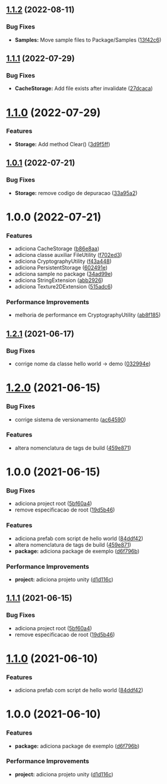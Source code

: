 ## [1.1.2](https://github.com/homy-game-studio/hgs-unity-local-storage/compare/v1.1.1...v1.1.2) (2022-08-11)


### Bug Fixes

* **Samples:** Move sample files to Package/Samples ([13f42c6](https://github.com/homy-game-studio/hgs-unity-local-storage/commit/13f42c6b1dbe3d52891e9f7eb528eb6294bdd135))

## [1.1.1](https://github.com/homy-game-studio/hgs-unity-local-storage/compare/v1.1.0...v1.1.1) (2022-07-29)


### Bug Fixes

* **CacheStorage:** Add file exists after invalidate ([27dcaca](https://github.com/homy-game-studio/hgs-unity-local-storage/commit/27dcacae4480781fd404f3cf087d9d1b03e1c3d3))

# [1.1.0](https://github.com/homy-game-studio/hgs-unity-local-storage/compare/v1.0.1...v1.1.0) (2022-07-29)


### Features

* **Storage:** Add method Clear() ([3d9f5ff](https://github.com/homy-game-studio/hgs-unity-local-storage/commit/3d9f5ff9115587e88da920c268b643d8a23c1673))

## [1.0.1](https://github.com/homy-game-studio/hgs-unity-local-storage/compare/v1.0.0...v1.0.1) (2022-07-21)


### Bug Fixes

* **Storage:** remove codigo de depuracao ([33a95a2](https://github.com/homy-game-studio/hgs-unity-local-storage/commit/33a95a24e420505e08905ef4bff27341c0f410cf))

# 1.0.0 (2022-07-21)


### Features

* adiciona CacheStorage ([b86e8aa](https://github.com/homy-game-studio/hgs-unity-file-control/commit/b86e8aa761cb435c6c5ba44ae6f54456736f2958))
* adiciona classe auxiliar FileUtility ([f702ed3](https://github.com/homy-game-studio/hgs-unity-file-control/commit/f702ed3472ac1b9eaeeb78496a7bcb0fdd3f025b))
* adiciona CryptographyUtility ([f43a448](https://github.com/homy-game-studio/hgs-unity-file-control/commit/f43a448adeefb694085912d37c1fc57c05c6246d))
* adiciona PersistentStorage ([602491e](https://github.com/homy-game-studio/hgs-unity-file-control/commit/602491ee781b10af53ca0830a6cd37e8755c2f1b))
* adiciona sample no package ([34ad99e](https://github.com/homy-game-studio/hgs-unity-file-control/commit/34ad99e4abd679b8a7d8bea08041ac7a28c3a9f5))
* adiciona StringExtension ([abb2926](https://github.com/homy-game-studio/hgs-unity-file-control/commit/abb292675abf64e38baa4a9327afce655b80d30b))
* adiciona Texture2DExtension ([515adc6](https://github.com/homy-game-studio/hgs-unity-file-control/commit/515adc635b61b227650a6180f51220945cab49a4))


### Performance Improvements

* melhoria de performance em CryptographyUtility ([ab8f185](https://github.com/homy-game-studio/hgs-unity-file-control/commit/ab8f1851d79e643e5ae7d9191c56481824bd9de5))

## [1.2.1](https://github.com/homy-game-studio/hgs-upm-template/compare/v1.2.0...v1.2.1) (2021-06-17)


### Bug Fixes

* corrige nome da classe hello world -> demo ([032994e](https://github.com/homy-game-studio/hgs-upm-template/commit/032994ea866beb06e6fea366770bea5b43808825))

# [1.2.0](https://github.com/homy-game-studio/hgs-upm-template/compare/v1.1.1...v1.2.0) (2021-06-15)


### Bug Fixes

* corrige sistema de versionamento ([ac64590](https://github.com/homy-game-studio/hgs-upm-template/commit/ac64590f9b7a3bd0b949798140efc6a38939cdbb))


### Features

* altera nomenclatura de tags de build ([459e871](https://github.com/homy-game-studio/hgs-upm-template/commit/459e871015873bfc41cdfaebfd21ba1c04ea354c))

# 1.0.0 (2021-06-15)


### Bug Fixes

* adiciona project root ([5bf60a4](https://github.com/homy-game-studio/hgs-upm-template/commit/5bf60a4a5cf98fb5eb787d85b6e68e367e8fb128))
* remove especificacao de root ([19d5b46](https://github.com/homy-game-studio/hgs-upm-template/commit/19d5b46d635880a9eda55eed4c64e38923567f8d))


### Features

* adiciona prefab com script de hello world ([84ddf42](https://github.com/homy-game-studio/hgs-upm-template/commit/84ddf42b270144ba65757ad2a690c0909a55c4fa))
* altera nomenclatura de tags de build ([459e871](https://github.com/homy-game-studio/hgs-upm-template/commit/459e871015873bfc41cdfaebfd21ba1c04ea354c))
* **package:** adiciona package de exemplo ([d6f796b](https://github.com/homy-game-studio/hgs-upm-template/commit/d6f796b1e58f231000625219de35bb49e929515b))


### Performance Improvements

* **project:** adiciona projeto unity ([d1d116c](https://github.com/homy-game-studio/hgs-upm-template/commit/d1d116cd069b3b87b277b5bf1785a1bff755e445))

## [1.1.1](https://github.com/homy-game-studio/hgs-upm-template/compare/v1.1.0...v1.1.1) (2021-06-15)


### Bug Fixes

* adiciona project root ([5bf60a4](https://github.com/homy-game-studio/hgs-upm-template/commit/5bf60a4a5cf98fb5eb787d85b6e68e367e8fb128))
* remove especificacao de root ([19d5b46](https://github.com/homy-game-studio/hgs-upm-template/commit/19d5b46d635880a9eda55eed4c64e38923567f8d))

# [1.1.0](https://github.com/homy-game-studio/hgs-upm-template/compare/v1.0.0...v1.1.0) (2021-06-10)


### Features

* adiciona prefab com script de hello world ([84ddf42](https://github.com/homy-game-studio/hgs-upm-template/commit/84ddf42b270144ba65757ad2a690c0909a55c4fa))

# 1.0.0 (2021-06-10)


### Features

* **package:** adiciona package de exemplo ([d6f796b](https://github.com/homy-game-studio/hgs-upm-template/commit/d6f796b1e58f231000625219de35bb49e929515b))


### Performance Improvements

* **project:** adiciona projeto unity ([d1d116c](https://github.com/homy-game-studio/hgs-upm-template/commit/d1d116cd069b3b87b277b5bf1785a1bff755e445))
